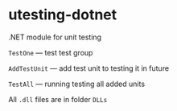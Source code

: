 # utesting-dotnet

.NET module for unit testing

`TestOne` — test test group

`AddTestUnit` — add test unit to testing it in future

`TestAll` — running testing all added units

All `.dll` files are in folder `DLLs`